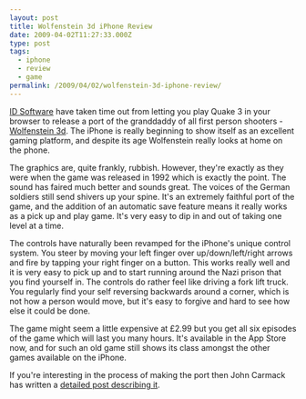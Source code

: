 ```yaml
---
layout: post
title: Wolfenstein 3d iPhone Review
date: 2009-04-02T11:27:33.000Z
type: post
tags:
  - iphone
  - review
  - game
permalink: /2009/04/02/wolfenstein-3d-iphone-review/
---
```

[ID Software](http://www.idsoftware.com) have taken time out from letting you play Quake 3 in your browser to release a port of the granddaddy of all first person shooters - [Wolfenstein 3d](http://en.wikipedia.org/wiki/Wolfenstein_3D). The iPhone is really beginning to show itself as an excellent gaming platform, and despite its age Wolfenstein really looks at home on the phone.

The graphics are, quite frankly, rubbish. However, they're exactly as they were when the game was released in 1992 which is exactly the point. The sound has faired much better and sounds great. The voices of the German soldiers still send shivers up your spine. It's an extremely faithful port of the game, and the addition of an automatic save feature means it really works as a pick up and play game. It's very easy to dip in and out of taking one level at a time.

The controls have naturally been revamped for the iPhone's unique control system. You steer by moving your left finger over up/down/left/right arrows and fire by tapping your right finger on a button. This works really well and it is very easy to pick up and to start running around the Nazi prison that you find yourself in. The controls do rather feel like driving a fork lift truck. You regularly find your self reversing backwards around a corner, which is not how a person would move, but it's easy to forgive and hard to see how else it could be done.

The game might seem a little expensive at £2.99 but you get all six episodes of the game which will last you many hours. It's available in the App Store now, and for such an old game still shows its class amongst the other games available on the iPhone.

If you're interesting in the process of making the port then John Carmack has written a [detailed post describing it](http://www.idsoftware.com/wolfenstein3dclassic/wolfdevelopment.htm).
